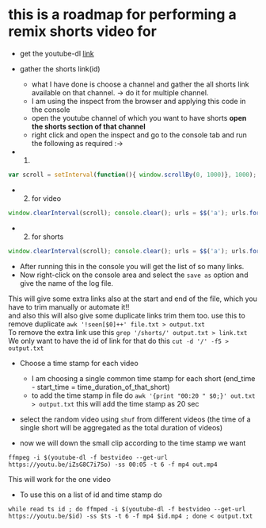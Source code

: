 # this is a roadmap for performing a remix shorts video for 
- get the youtube-dl [ link ](https://github.com/youtube-dl)
- gather the shorts link(id) 
  - what I have done is choose a channel and gather the all shorts link available on that channel. -> do it for multiple channel.
  - I am using the inspect from the browser and applying this code in the console
  - open the youtube channel of which you want to have shorts **open the shorts section of that channel**
  - right click and open the inspect and go to the console tab and run the following as required :->

- 1. 
```javascript
var scroll = setInterval(function(){ window.scrollBy(0, 1000)}, 1000);
```
- 2. for video 
```javascript
window.clearInterval(scroll); console.clear(); urls = $$('a'); urls.forEach(function(v,i,a){if (v.id=="video-title"){console.log('\t'+v.title+'\t'+v.href+'\t')}}) ; 
```
- 2. for shorts
```javascript
window.clearInterval(scroll); console.clear(); urls = $$('a'); urls.forEach(function(v,i,a){{console.log('\t'+v+'\t')}});
```

- After running this in the console you will get the list of so many links.
- Now right-click on the console area and select the `save as` option and give the name of the log file.


This will give some extra links also at the start and end of the file, which you have to trim manually or automate it!!
<br> and also this will also give some duplicate links trim them too. use this to remove duplicate `awk '!seen[$0]++' file.txt > output.txt`
<br> To remove the extra link use this `grep '/shorts/' output.txt > link.txt`
<br> We only want to have the id of link for that do this `cut -d '/' -f5 > output.txt`

- Choose a time stamp for each video  
  - I am choosing a single common time stamp for each short (end_time - start_time = time_duration_of_that_short)
  - to add the time stamp in file do `awk '{print "00:20 " $0;}' out.txt > output.txt` this will add the time stamp as 20 sec

- select the random video using `shuf` from different videos (the time of a single short will be aggregated as the total duration of videos)


- now we will down the small clip according to the time stamp we want 
```
ffmpeg -i $(youtube-dl -f bestvideo --get-url https://youtu.be/iZsG8C7i7So) -ss 00:05 -t 6 -f mp4 out.mp4
```
This will work for the one video 

- To use this on a list of id and time stamp do 
```
while read ts id ; do ffmped -i $(youtube-dl -f bestvideo --get-url https://youtu.be/$id) -ss $ts -t 6 -f mp4 $id.mp4 ; done < output.txt
```

